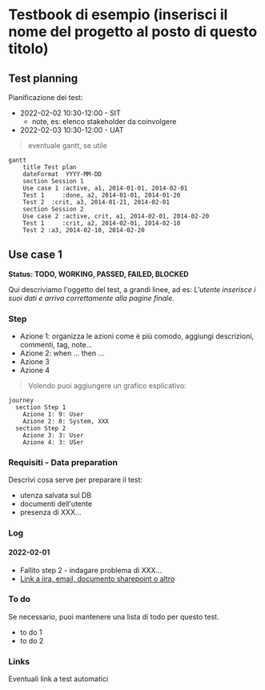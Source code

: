# Testbook di esempio (inserisci il nome del progetto al posto di questo titolo)

## Test planning

Pianificazione dei test:

- 2022-02-02 10:30-12:00 - SIT
  - note, es: elenco stakeholder da coinvolgere
- 2022-02-03 10:30-12:00 - UAT

> eventuale gantt, se utile

```mermaid
gantt
    title Test plan
    dateFormat  YYYY-MM-DD
    section Session 1
    Use case 1 :active, a1, 2014-01-01, 2014-02-01
    Test 1     :done, a2, 2014-01-01, 2014-01-20
    Test 2  :crit, a3, 2014-01-21, 2014-02-01
    section Session 2
    Use case 2 :active, crit, a1, 2014-02-01, 2014-02-20
    Test 1     :crit, a2, 2014-02-01, 2014-02-10
    Test 2 :a3, 2014-02-10, 2014-02-20
```

## Use case 1

**Status: TODO, WORKING, PASSED, FAILED, BLOCKED**

<!-- ### Descrizione -->

Qui descriviamo l'oggetto del test, a grandi linee, ad es: *L'utente inserisce i suoi dati e arriva correttamente alla pagine finale.*

### Step

- Azione 1: organizza le azioni come è più comodo, aggiungi descrizioni, commenti, tag, note...
- Azione 2: when ... then ...
- Azione 3
- Azione 4

> Volendo puoi aggiungere un grafico esplicativo:

```mermaid
journey
  section Step 1
    Azione 1: 9: User
    Azione 2: 0: System, XXX
  section Step 2
    Azione 3: 3: User
    Azione 4: 3: USer
```

### Requisiti - Data preparation

Descrivi cosa serve per preparare il test:

- utenza salvata sul DB
- documenti dell'utente
- presenza di XXX...

### Log

#### 2022-02-01
- Fallito step 2 - indagare problema di XXX...
- [Link a jira, email, documento sharepoint o altro]()

### To do

Se necessario, puoi mantenere una lista di todo per questo test.

- to do 1
- to do 2

### Links

Eventuali link a test automatici
